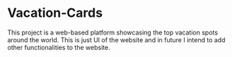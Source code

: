 # Vacation-Cards
This project is a web-based platform showcasing the top vacation spots around the world.
This is just UI of the website and in future I intend to add other functionalities to the website.
